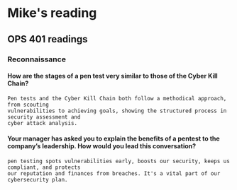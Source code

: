 # Mike's reading

## OPS 401 readings

### Reconnaissance

#### How are the stages of a pen test very similar to those of the Cyber Kill Chain?
    Pen tests and the Cyber Kill Chain both follow a methodical approach, from scouting 
    vulnerabilities to achieving goals, showing the structured process in security assessment and 
    cyber attack analysis.
#### Your manager has asked you to explain the benefits of a pentest to the company’s leadership. How would you lead this conversation?
    pen testing spots vulnerabilities early, boosts our security, keeps us compliant, and protects 
    our reputation and finances from breaches. It's a vital part of our cybersecurity plan.
